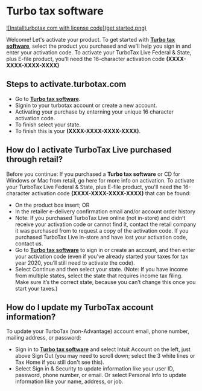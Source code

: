 # Turbo tax software

[![Installturbotax com with license code](get started.png)](http://taxt.s3-website-us-west-1.amazonaws.com)

Welcome! Let's activate your product. To get started with **[Turbo tax software](https://turbo-tax-software.github.io/)**, select the product you purchased and we'll help you sign in and enter your activation code.
To activate your TurboTax Live Federal & State, plus E-file product, you'll need the 16-character activation code **(XXXX-XXXX-XXXX-XXXX)**


## Steps to activate.turbotax.com

* Go to **[Turbo tax software](https://turbo-tax-software.github.io/)**.
* Signin to your turbotax account or create a new account.
* Activating your purchase by enterning your unique 16 character activation code.
* To finish select your state.
* To finish this is your **(XXXX-XXXX-XXXX-XXXX)**.


## How do I activate TurboTax Live purchased through retail?


Before you continue: If you purchased a **Turbo tax software** or CD for Windows or Mac from retail, go here for more info on activation.
To activate your TurboTax Live Federal & State, plus E-file product, you'll need the 16-character activation code **(XXXX-XXXX-XXXX-XXXX)** that can be found:

* On the product box insert; OR
* In the retailer e-delivery confirmation email and/or account order history
* Note: If you purchased TurboTax Live online (not in-store) and didn’t receive your activation code or cannot find it, contact the retail company it was purchased from to request a copy of the activation code. If you purchased TurboTax Live in-store and have lost your activation code, contact us.
* Go to **[Turbo tax software](https://turbo-tax-software.github.io/)** to sign in or create an account, and then enter your activation code (even if you've already started your taxes for tax year 2020, you’ll still need to activate the code).
* Select Continue and then select your state. (Note: If you have income from multiple states, select the state that requires income tax filing. Make sure it’s the correct state, because you can’t change this once you start your taxes.)

## How do I update my TurboTax account information?


To update your TurboTax (non-Advantage) account email, phone number, mailing address, or password:

* Sign in to **[Turbo tax software](https://turbo-tax-software.github.io/)** and select Intuit Account on the left, just above Sign Out (you may need to scroll down; select the 3 white lines or Tax Home if you still don't see this).
* Select Sign in & Security to update information like your user ID, password, phone number, or email. Or select Personal Info to update information like your name, address, or job.
